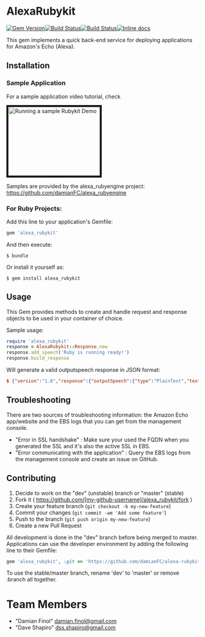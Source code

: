 # AlexaRubykit
[![Gem Version](https://badge.fury.io/rb/alexa_rubykit.svg)](http://badge.fury.io/rb/alexa_rubykit)[![Build Status](https://travis-ci.org/damianFC/alexa-rubykit.svg?branch=master)](https://travis-ci.org/damianFC/alexa-rubykit)[![Build Status](https://travis-ci.org/damianFC/alexa-rubykit.svg?branch=dev)](https://travis-ci.org/damianFC/alexa-rubykit)[![Inline docs](http://inch-ci.org/github/damianFC/alexa-rubykit.svg?branch=master)](http://inch-ci.org/github/damianFC/alexa-rubykit)

This gem implements a quick back-end service for deploying applications for Amazon's Echo (Alexa).

## Installation

### Sample Application

For a sample application video tutorial, check

<a href="http://www.youtube.com/watch?feature=player_embedded&v=PwZf506UKHo" target="_blank"><img src="http://img.youtube.com/vi/PwZf506UKHo/0.jpg" 
alt="Running a sample Rubykit Demo" width="240" height="180" border="5" /></a>

Samples are provided by the alexa_rubyengine project: https://github.com/damianFC/alexa_rubyengine

### For Ruby Projects:

Add this line to your application's Gemfile:

```ruby
gem 'alexa_rubykit'
```

And then execute:

    $ bundle

Or install it yourself as:

    $ gem install alexa_rubykit

## Usage

This Gem provides methods to create and handle request and response objects to be used in your container of choice.

Sample usage:

```ruby
require 'alexa_rubykit'
response = AlexaRubykit::Response.new
response.add_speech('Ruby is running ready!')
response.build_response
```

Will generate a valid outputspeech response in JSON format:

``` JSON
$ {"version":"1.0","response":{"outputSpeech":{"type":"PlainText","text":"Ruby is running ready!"},"shouldEndSession":true}}
```

## Troubleshooting

There are two sources of troubleshooting information: the Amazon Echo app/website and the EBS logs that you can get from
the management console.
- "Error in SSL handshake" : Make sure your used the FQDN when you generated the SSL and it's also the active SSL in EBS.
- "Error communicating with the application" : Query the EBS logs from the management console and create an issue on GitHub.

## Contributing

1. Decide to work on the "dev" (unstable) branch or "master" (stable)
1. Fork it ( https://github.com/[my-github-username]/alexa_rubykit/fork )
2. Create your feature branch (`git checkout -b my-new-feature`)
3. Commit your changes (`git commit -am 'Add some feature'`)
4. Push to the branch (`git push origin my-new-feature`)
5. Create a new Pull Request

All development is done in the "dev" branch before being merged to master. Applications can use the developer
environment by adding the following line to their Gemfile:

```ruby
gem 'alexa_rubykit', :git => 'https://github.com/damianFC/alexa-rubykit.git', :branch => 'dev'
```

To use the stable/master branch, rename 'dev' to 'master' or remove :branch all together.



# <a name="team-members"></a>Team Members
* "Damian Finol" <damian.finol@gmail.com>
* "Dave Shapiro" <dss.shapiro@gmail.com>
